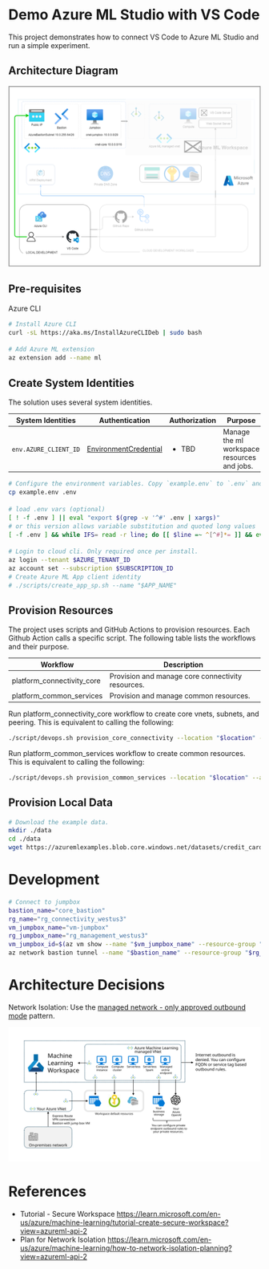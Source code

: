 # Demo Azure ML Studio with VS Code

This project demonstrates how to connect VS Code to Azure ML Studio and run a simple experiment.

## Architecture Diagram

![Architecture Diagram](./docs/architecture_overview.png)

## Pre-requisites

Azure CLI

```bash 
# Install Azure CLI
curl -sL https://aka.ms/InstallAzureCLIDeb | sudo bash

# Add Azure ML extension
az extension add --name ml

```


## Create System Identities

The solution uses several system identities.

| System Identities        | Authentication                                             | Authorization                                                                                                                     | Purpose                                                                             |
| ------------------------ | ---------------------------------------------------------- | --------------------------------------------------------------------------------------------------------------------------------- | ----------------------------------------------------------------------------------- |
| `env.AZURE_CLIENT_ID` | [EnvironmentCredential](https://github.com/Azure/azure-sdk-for-python/blob/main/sdk/identity/azure-identity/TROUBLESHOOTING.md#troubleshoot-environmentcredential-authentication-issues)       | <ul><li>TBD</li></ul>  |  Manage the ml workspace resources and jobs.  |

```bash
# Configure the environment variables. Copy `example.env` to `.env` and update the values
cp example.env .env

# load .env vars (optional)
[ ! -f .env ] || eval "export $(grep -v '^#' .env | xargs)"
# or this version allows variable substitution and quoted long values
[ -f .env ] && while IFS= read -r line; do [[ $line =~ ^[^#]*= ]] && eval "export $line"; done < .env

# Login to cloud cli. Only required once per install.
az login --tenant $AZURE_TENANT_ID
az account set --subscription $SUBSCRIPTION_ID
# Create Azure ML App client identity
# ./scripts/create_app_sp.sh --name "$APP_NAME"

```

## Provision Resources

The project uses scripts and GitHub Actions to provision resources. Each Github Action calls a specific script. The following table lists the workflows and their purpose.

| Workflow	                    | Description |
| ----------------------------- | ----------- |
| platform_connectivity_core	| Provision and manage core connectivity resources. |
| platform_common_services      | Provision and manage common resources. |

Run platform_connectivity_core workflow to create core vnets, subnets, and peering. This is equivalent to calling the following:
```bash
./script/devops.sh provision_core_connectivity --location "$location" --jumpbox
```

Run platform_common_services workflow to create common resources. This is equivalent to calling the following:
```bash
./script/devops.sh provision_common_services --location "$location" --admin-username "$admin_username" --admin-password "$admin_password" --jumpbox 
```

## Provision Local Data

```bash
# Download the example data.
mkdir ./data
cd ./data
wget https://azuremlexamples.blob.core.windows.net/datasets/credit_card/default_of_credit_card_clients.csv
```

# Development

```bash
# Connect to jumpbox
bastion_name="core_bastion"
rg_name="rg_connectivity_westus3"
vm_jumpbox_name="vm-jumpbox"
rg_jumpbox_name="rg_management_westus3"
vm_jumpbox_id=$(az vm show --name "$vm_jumpbox_name" --resource-group "$rg_jumpbox_name" --query "id" -o tsv)
az network bastion tunnel --name "$bastion_name" --resource-group "$rg_name" --target-resource-id "$vm_jumpbox_id" --resource-port 22 --port 50022

```
# Architecture Decisions

Network Isolation: Use the [managed network - only approved outbound mode](https://learn.microsoft.com/en-us/azure/machine-learning/how-to-network-isolation-planning?view=azureml-api-2#allow-only-approved-outbound-mode) pattern.

![Managed Network Only Approved Outbound Mode](./docs/only-approved-outbound.svg)



# References
* Tutorial - Secure Workspace https://learn.microsoft.com/en-us/azure/machine-learning/tutorial-create-secure-workspace?view=azureml-api-2
* Plan for Network Isolation https://learn.microsoft.com/en-us/azure/machine-learning/how-to-network-isolation-planning?view=azureml-api-2